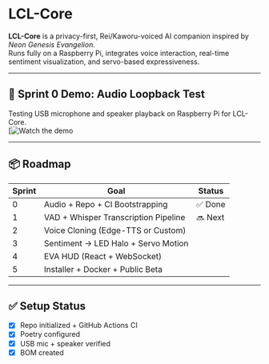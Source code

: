# LCL-Core

**LCL-Core** is a privacy-first, Rei/Kaworu-voiced AI companion inspired by *Neon Genesis Evangelion*.  
Runs fully on a Raspberry Pi, integrates voice interaction, real-time sentiment visualization, and servo-based expressiveness.

---

## 🎥 Sprint 0 Demo: Audio Loopback Test

Testing USB microphone and speaker playback on Raspberry Pi for LCL-Core.  
[![Watch the demo](https://www.youtube.com/watch?v=0x7vslrFN0k)


---

## 📦 Roadmap

| Sprint | Goal                                  | Status |
|--------|---------------------------------------|--------|
| 0      | Audio + Repo + CI Bootstrapping       | ✅ Done |
| 1      | VAD + Whisper Transcription Pipeline  | 🔜 Next |
| 2      | Voice Cloning (Edge-TTS or Custom)    |        |
| 3      | Sentiment → LED Halo + Servo Motion   |        |
| 4      | EVA HUD (React + WebSocket)           |        |
| 5      | Installer + Docker + Public Beta      |        |

---

## ✅ Setup Status

- [x] Repo initialized + GitHub Actions CI
- [x] Poetry configured
- [x] USB mic + speaker verified
- [x] BOM created
